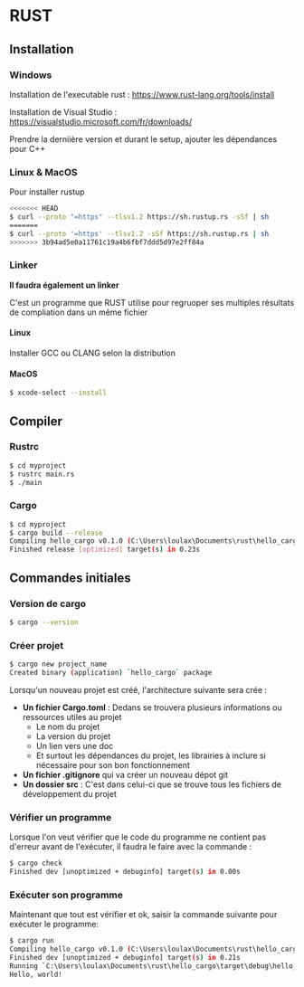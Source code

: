 # RUST



## Installation

### Windows

Installation de l'executable rust : https://www.rust-lang.org/tools/install

Installation de Visual Studio : https://visualstudio.microsoft.com/fr/downloads/

Prendre la derniière version et durant le setup, ajouter les dépendances pour C++

### Linux & MacOS

Pour installer rustup

```bash
<<<<<<< HEAD
$ curl --proto "=https" --tlsv1.2 https://sh.rustup.rs -sSf | sh
=======
$ curl --proto '=https' --tlsv1.2 -sSf https://sh.rustup.rs | sh
>>>>>>> 3b94ad5e0a11761c19a4b6fbf7ddd5d97e2ff84a
```

### Linker

**Il faudra également un linker**

C'est un programme que RUST utilise pour regruoper ses multiples résultats de compliation dans un même fichier

#### Linux

Installer GCC ou CLANG selon la distribution

#### MacOS

```bash
$ xcode-select --install
```

## Compiler

### Rustrc

```bash
$ cd myproject
$ rustrc main.rs
$ ./main
```

### Cargo

```bash
$ cd myproject
$ cargo build --release
Compiling hello_cargo v0.1.0 (C:\Users\loulax\Documents\rust\hello_cargo)
Finished release [optimized] target(s) in 0.23s
```

## Commandes initiales

### Version de cargo

```bash
$ cargo --version
```

### Créer projet

```bash
$ cargo new project_name
Created binary (application) `hello_cargo` package
```

Lorsqu'un nouveau projet est créé, l'architecture suivante sera crée :

- **Un fichier Cargo.toml** : Dedans se trouvera plusieurs informations ou ressources utiles au projet 
  - Le nom du projet
  - La version du projet
  - Un lien vers une doc
  - Et surtout les dépendances du projet, les librairies à inclure si nécessaire pour son bon fonctionnement
- **Un fichier .gitignore** qui va créer un nouveau dépot git
- **Un dossier src** : C'est dans celui-ci que se trouve tous les fichiers de développement du projet

### Vérifier un programme

Lorsque l'on veut vérifier que le code du programme ne contient pas d'erreur avant de l'exécuter, il faudra le faire avec la commande :

```bash
$ cargo check
Finished dev [unoptimized + debuginfo] target(s) in 0.00s
```

### Exécuter son programme

Maintenant que tout est vérifier et ok, saisir la commande suivante pour exécuter le programme:

```bash
$ cargo run
Compiling hello_cargo v0.1.0 (C:\Users\loulax\Documents\rust\hello_cargo)
Finished dev [unoptimized + debuginfo] target(s) in 0.21s
Running `C:\Users\loulax\Documents\rust\hello_cargo\target\debug\hello_cargo.exe`
Hello, world!
```

